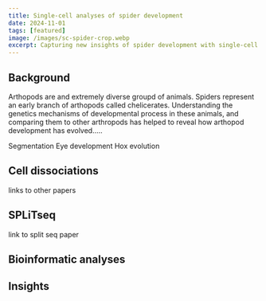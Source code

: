 ```yaml
---
title: Single-cell analyses of spider development
date: 2024-11-01
tags: [featured]
image: /images/sc-spider-crop.webp
excerpt: Capturing new insights of spider development with single-cell RNA sequencing
---
```


## Background

Arthopods are and extremely diverse groupd of animals. Spiders represent an early branch of arthopods called chelicerates. Understanding the genetics mechanisms of developmental process in these animals, and comparing them to other arthropods has helped to reveal how arthopod development has evolved.....

Segmentation
Eye development
Hox evolution

## Cell dissociations
links to other papers

## SPLiTseq
link to split seq paper

## Bioinformatic analyses


## Insights